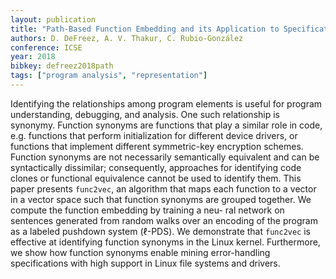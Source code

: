 ```yaml
---
layout: publication
title: "Path-Based Function Embedding and its Application to Specification Mining"
authors: D. DeFreez, A. V. Thakur, C. Rubio-González
conference: ICSE
year: 2018
bibkey: defreez2018path
tags: ["program analysis", "representation"]
---
```

Identifying the relationships among program elements is useful
for program understanding, debugging, and analysis. One such
relationship is synonymy. Function synonyms are functions that
play a similar role in code, e.g. functions that perform initialization
for different device drivers, or functions that implement different
symmetric-key encryption schemes. Function synonyms are not
necessarily semantically equivalent and can be syntactically dissimilar; consequently, approaches for identifying code clones or
functional equivalence cannot be used to identify them. This paper presents `func2vec`, an algorithm that maps each function to a vector in a vector space such that function synonyms are grouped
together. We compute the function embedding by training a neu-
ral network on sentences generated from random walks over an
encoding of the program as a labeled pushdown system (ℓ-PDS).
We demonstrate that `func2vec`
is effective at identifying function
synonyms in the Linux kernel. Furthermore, we show how function
synonyms enable mining error-handling specifications with high
support in Linux file systems and drivers.
